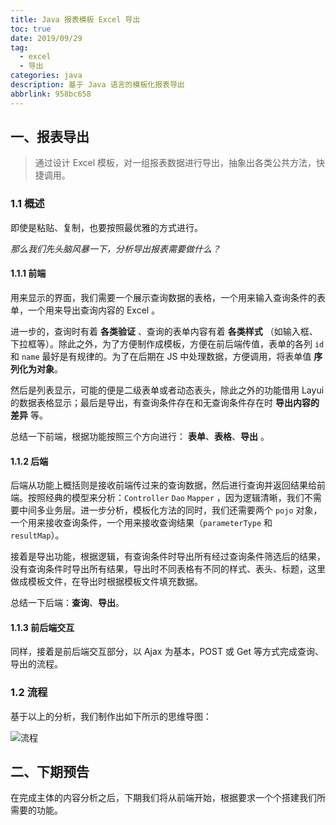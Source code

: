 ```yaml
---
title: Java 报表模板 Excel 导出
toc: true
date: 2019/09/29
tag:
  - excel
  - 导出
categories: java
description: 基于 Java 语言的模板化报表导出
abbrlink: 958bc658
---
```


## 一、报表导出

> 通过设计 Excel 模板，对一组报表数据进行导出，抽象出各类公共方法，快捷调用。

### 1.1 概述

即使是粘贴、复制，也要按照最优雅的方式进行。

*那么我们先头脑风暴一下，分析导出报表需要做什么？*

#### 1.1.1 前端

用来显示的界面，我们需要一个展示查询数据的表格，一个用来输入查询条件的表单，一个用来导出查询内容的 Excel 。

进一步的，查询时有着 **各类验证** 、查询的表单内容有着 **各类样式** （如输入框、下拉框等）。除此之外，为了方便制作成模板，方便在前后端传值，表单的各列 `id` 和 `name` 最好是有规律的。为了在后期在 JS 中处理数据，方便调用，将表单值 **序列化为对象**。

然后是列表显示，可能的便是二级表单或者动态表头，除此之外的功能借用 Layui 的数据表格显示；最后是导出，有查询条件存在和无查询条件存在时 **导出内容的差异** 等。

总结一下前端，根据功能按照三个方向进行： **表单**、**表格**、**导出** 。

#### 1.1.2 后端

后端从功能上概括则是接收前端传过来的查询数据，然后进行查询并返回结果给前端。按照经典的模型来分析：`Controller` `Dao` `Mapper` ，因为逻辑清晰，我们不需要中间多业务层。进一步分析，模板化方法的同时，我们还需要两个 `pojo` 对象，一个用来接收查询条件，一个用来接收查询结果（`parameterType` 和 `resultMap`）。

接着是导出功能，根据逻辑，有查询条件时导出所有经过查询条件筛选后的结果，没有查询条件时导出所有结果，导出时不同表格有不同的样式、表头、标题，这里做成模板文件，在导出时根据模板文件填充数据。

总结一下后端：**查询**、**导出**。

#### 1.1.3 前后端交互

同样，接着是前后端交互部分，以 Ajax 为基本，POST 或 Get 等方式完成查询、导出的流程。

### 1.2 流程

基于以上的分析，我们制作出如下所示的思维导图：

![流程](https://img.inkss.cn/inkss_cn/img/2019/09/report.jpg)

## 二、下期预告

在完成主体的内容分析之后，下期我们将从前端开始，根据要求一个个搭建我们所需要的功能。
